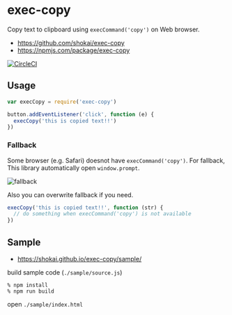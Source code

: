 # exec-copy

Copy text to clipboard using `execCommand('copy')` on Web browser.

- https://github.com/shokai/exec-copy
- https://npmjs.com/package/exec-copy

[![CircleCI](https://circleci.com/gh/shokai/exec-copy.svg?style=svg)](https://circleci.com/gh/shokai/exec-copy)

## Usage

```javascript
var execCopy = require('exec-copy')

button.addEventListener('click', function (e) {
  execCopy('this is copied text!!')
})
```

### Fallback

Some browser (e.g. Safari) doesnot have `execCommand('copy')`. For fallback, This library automatically open `window.prompt`.

![fallback](https://gyazo.com/ad9e163f57f888b5d31d13ab6cec269a.png)

Also you can overwrite fallback if you need.

```javascript
execCopy('this is copied text!!', function (str) {
  // do something when execCommand('copy') is not available
})
```

## Sample

- https://shokai.github.io/exec-copy/sample/

build sample code (`./sample/source.js`)

    % npm install
    % npm run build

open `./sample/index.html`
